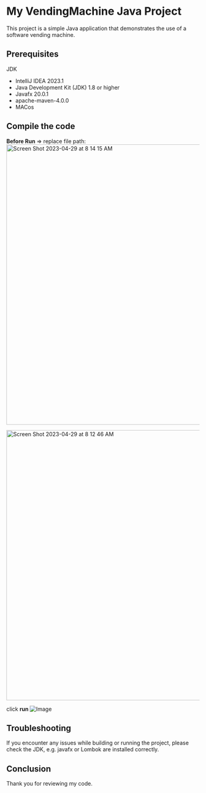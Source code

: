 # My VendingMachine Java Project
This project is a simple Java application that demonstrates the use of a software vending machine.

## Prerequisites

JDK

* IntelliJ IDEA 2023.1
* Java Development Kit (JDK) 1.8 or higher
* Javafx 20.0.1
* apache-maven-4.0.0
* MACos


## Compile the code

**Before Run**
=> replace file path:
<img width="730" alt="Screen Shot 2023-04-29 at 8 14 15 AM" src="https://user-images.githubusercontent.com/131888565/235289463-ef7c252f-1659-4177-bf5a-b48e5002c7a0.png">

<img width="704" alt="Screen Shot 2023-04-29 at 8 12 46 AM" src="https://user-images.githubusercontent.com/131888565/235289470-94e3c32b-a45c-440a-8c0a-e9b64e1e44bf.png">

click **run**
![Image](https://user-images.githubusercontent.com/131888565/234621926-95355433-24fc-4534-ad3d-9b18c4a9c2f5.png)



## Troubleshooting
If you encounter any issues while building or running the project, please check the JDK, e.g. javafx or Lombok are installed correctly.

## Conclusion
Thank you for reviewing my code.
